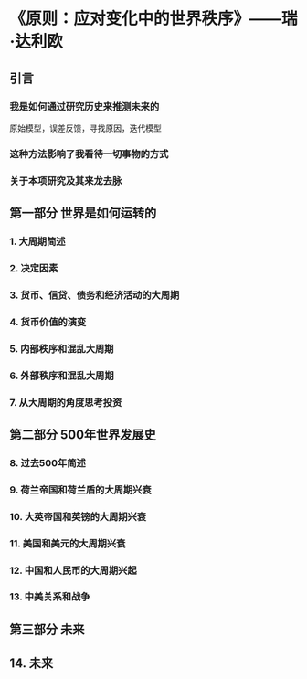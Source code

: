 # 《原则：应对变化中的世界秩序》——瑞·达利欧
## 引言
### 我是如何通过研究历史来推测未来的
原始模型，误差反馈，寻找原因，迭代模型 
### 这种方法影响了我看待一切事物的方式
### 关于本项研究及其来龙去脉
## 第一部分 世界是如何运转的
### 1. 大周期简述
### 2. 决定因素
### 3. 货币、信贷、债务和经济活动的大周期
### 4. 货币价值的演变
### 5. 内部秩序和混乱大周期
### 6. 外部秩序和混乱大周期
### 7. 从大周期的角度思考投资
## 第二部分 500年世界发展史
### 8. 过去500年简述
### 9. 荷兰帝国和荷兰盾的大周期兴衰
### 10. 大英帝国和英镑的大周期兴衰
### 11. 美国和美元的大周期兴衰
### 12. 中国和人民币的大周期兴起
### 13. 中美关系和战争
## 第三部分 未来
## 14. 未来
